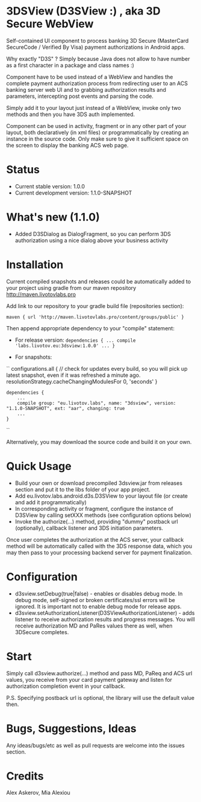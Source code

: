 3DSView (D3SView :) , aka 3D Secure WebView
===================

Self-contained UI component to process banking 3D Secure (MasterCard SecureCode / Verified By Visa) payment 
authorizations in Android apps.

Why exactly "D3S" ? Simply because Java does not allow to have number as a first character in a package and class names :)

Component have to be used instead of a WebView and handles the complete payment authorization process from redirecting user to an ACS banking server web UI and to grabbing authorization results and parameters, intercepting post events and parsing the code. 

Simply add it to your layout just instead of a WebView, invoke only two methods and then you have 3DS auth implemented.

Component can be used in activity, fragment or in any other part of your layout, both declaratively (in xml files) or programmatically by creating an instance in the source code.  Only make sure to give it sufficient space on the screen to display the banking ACS web page. 


Status
======

- Current stable version: 1.0.0
- Current development version: 1.1.0-SNAPSHOT


What's new (1.1.0)
==========
- Added D3SDialog as DialogFragment, so you can perform 3DS authorization using a nice dialog above your business activity



Installation
============
Current compiled snapshots and releases could be automatically added to your project using gradle from our maven repository http://maven.livotovlabs.pro

Add link to our repository to your gradle build file (repositories section):

``
    maven { url 'http://maven.livotovlabs.pro/content/groups/public' }
``

Then append appropriate dependency to your "compile" statement:

- For release version:
``
dependencies {
    ...
    compile 'labs.livotov.eu:3dsview:1.0.0'
    ...
}
``

- For snapshots:

``
    configurations.all {
        // check for updates every build, so you will pick up latest snapshot, even if it was refreshed a minute ago.
        resolutionStrategy.cacheChangingModulesFor 0, 'seconds'
    }

    dependencies {
        ...
        compile group: "eu.livotov.labs", name: "3dsview", version: "1.1.0-SNAPSHOT", ext: "aar", changing: true
        ...
    }
``

Alternatively, you may download the source code and build it on your own.


Quick Usage
===========

- Build your own or download precompiled 3dsview.jar from releases section and put it to the libs folder of your app project.
- Add eu.livotov.labs.android.d3s.D3SView to your layout file (or create and add it programmatically)
- In corresponding activity or fragment, configure the instance of D3SView by calling setXXX methods (see configuration options below)
- Invoke the authorize(...) method, providing "dummy" postback url (optionally), callback listener and 3DS initiation parameters.

Once user completes the authorization at the ACS server, your callback method will be automatically called with the 3DS response data, which you may then pass to your processing backend server for payment finalization.


Configuration
=============

- d3sview.setDebug(true|false) - enables or disables debug mode. In debug mode, self-signed or broken certificates/ssl
 errors will be ignored. It is important not to enable debug mode for release apps.
- d3sview.setAuthorizationListener(D3SViewAuthorizationListener) - adds listener to receive authorization results and
progress messages. You will receive authorization MD and PaRes values there as well, when 3DSecure completes.


Start
=====

Simply call d3sview.authorize(...) method and pass MD, PaReq and ACS url values, you receive from your card payment gateway and listen for authorization completion event in your callback. 

P.S. Specifying postback url is optional, the library will use the default value then.



Bugs, Suggestions, Ideas
========================
Any ideas/bugs/etc as well as pull requests are welcome into the issues section.


Credits
=======
Alex Askerov, Mia Alexiou